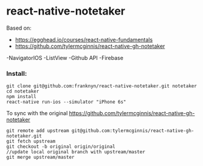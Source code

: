 # react-native-notetaker

Based on:
* https://egghead.io/courses/react-native-fundamentals
* https://github.com/tylermcginnis/react-native-gh-notetaker

-NavigatorIOS
-ListView
-Github API
-Firebase

### Install:
```
git clone git@github.com:franknyn/react-native-notetaker.git notetaker
cd notetaker
npm install
react-native run-ios --simulator "iPhone 6s"
```

To sync with the original https://github.com/tylermcginnis/react-native-gh-notetaker
```
git remote add upstream git@github.com:tylermcginnis/react-native-gh-notetaker.git
git fetch upstream
git checkout -b original origin/original
//update local original branch with upstream/master
git merge upstream/master
```